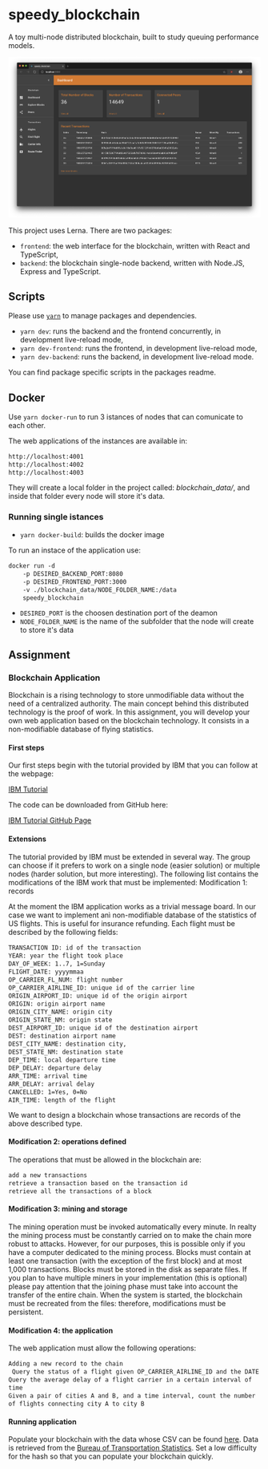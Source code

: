 # speedy_blockchain

A toy multi-node distributed blockchain, built to study queuing performance models.

![dashboard](./report/dashboard.png)

This project uses Lerna. There are two packages:

- `frontend`: the web interface for the blockchain, written with React and TypeScript,
- `backend`: the blockchain single-node backend, written with Node.JS, Express and TypeScript.

## Scripts

Please use [`yarn`](https://classic.yarnpkg.com/en/docs/getting-started) to manage packages and dependencies.

- `yarn dev`: runs the backend and the frontend concurrently, in development live-reload mode,
- `yarn dev-frontend`: runs the frontend, in development live-reload mode,
- `yarn dev-backend`: runs the backend, in development live-reload mode.

You can find package specific scripts in the packages readme.

## Docker

Use `yarn docker-run` to run 3 istances of nodes that can comunicate to each other.

The web applications of the instances are available in:
```
http://localhost:4001
http://localhost:4002
http://localhost:4003
```

They will create a local folder in the project called: _blockchain_data/_, and inside that folder every node will store it's data.

### Running single istances

- `yarn docker-build`: builds the docker image

To run an instace of the application use:

```docker
docker run -d
    -p DESIRED_BACKEND_PORT:8080
    -p DESIRED_FRONTEND_PORT:3000
    -v ./blockchain_data/NODE_FOLDER_NAME:/data 
    speedy_blockchain
```

- `DESIRED_PORT` is the choosen destination port of the deamon
- `NODE_FOLDER_NAME` is the name of the subfolder that the node will create to store it's data

## Assignment
### Blockchain Application

Blockchain is a rising technology to store unmodifiable data without the need of a centralized authority. The main concept behind this distributed technology is the proof of work. In this assignment, you will develop your own web application based on the blockchain technology. It consists in a non-modifiable database of flying statistics. 

#### First steps

Our first steps begin with the tutorial provided by IBM that you can follow at the webpage:

[IBM Tutorial](https://developer.ibm.com/technologies/blockchain/tutorials/develop-a-blockchain-application-from-scratch-in-python/)

The code can be downloaded from GitHub here: 

[IBM Tutorial GitHub Page](https://github.com/satwikkansal/python_blockchain_app/tree/ibm_blockchain_post)

#### Extensions

The tutorial provided by IBM must be extended in several way. The group can choose if it prefers to work on a single node (easier solution) or multiple nodes (harder solution, but more interesting). The following list contains the modifications of the IBM work that must be implemented:
Modification 1: records

At the moment the IBM application works as a trivial message board. In our case we want to implement anì non-modifiable database of the statistics of US flights. This is useful for insurance refunding.  Each flight must be described by the following fields:

    TRANSACTION ID: id of the transaction
    YEAR: year the flight took place
    DAY_OF_WEEK: 1..7, 1=Sunday
    FLIGHT_DATE: yyyymmaa
    OP_CARRIER_FL_NUM: flight number
    OP_CARRIER_AIRLINE_ID: unique id of the carrier line
    ORIGIN_AIRPORT_ID: unique id of the origin airport
    ORIGIN: origin airport name
    ORIGIN_CITY_NAME: origin city
    ORIGIN_STATE_NM: origin state
    DEST_AIRPORT_ID: unique id of the destination airport
    DEST: destination airport name
    DEST_CITY_NAME: destination city,
    DEST_STATE_NM: destination state
    DEP_TIME: local departure time
    DEP_DELAY: departure delay
    ARR_TIME: arrival time
    ARR_DELAY: arrival delay
    CANCELLED: 1=Yes, 0=No
    AIR_TIME: length of the flight

We want to design a blockchain whose transactions are records of the above described type.

#### Modification 2: operations defined

The operations that must be allowed in the blockchain are:

    add a new transactions
    retrieve a transaction based on the transaction id
    retrieve all the transactions of a block

#### Modification 3: mining and storage

The mining operation must be invoked automatically every minute. In realty the mining process must be constantly carried on to make the chain more robust to attacks. However, for our purposes, this is possible only if you have a computer dedicated to the mining process. Blocks must contain at least one transaction (with the exception of the first block) and at most 1,000 transactions. Blocks must be stored in the disk as separate files. If you plan to have multiple miners in your implementation (this is optional) please pay attention that the joining phase must take into account the transfer of the entire chain. When the system is started, the blockchain must be recreated from the files: therefore, modifications must be persistent. 
#### Modification 4: the application

The web application must allow the following operations:

    Adding a new record to the chain
     Query the status of a flight given OP_CARRIER_AIRLINE_ID and the DATE
    Query the average delay of a flight carrier in a certain interval of time
    Given a pair of cities A and B, and a time interval, count the number of flights connecting city A to city B


#### Running application

Populate your blockchain with the data whose CSV  can be found [here](https://www.dropbox.com/s/v3azu6xigk63bfu/656211699_T_ONTIME_REPORTING.csv?dl=0). Data is retrieved from the [Bureau of Transportation Statistics](https://www.transtats.bts.gov/DL_SelectFields.asp?Table_ID=236&DB_Short_Name=On-Time). Set a low difficulty for the hash so that you can populate your blockchain quickly. 
